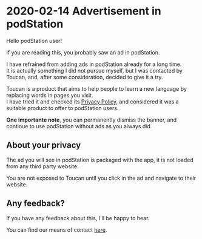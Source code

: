 # 2020-02-14 Advertisement in podStation

Hello podStation user!

If you are reading this, you probably saw an ad in podStation.

I have refrained from adding ads in podStation already for a long time.  
It is actually something I did not pursue myself, but I was contacted by Toucan, and, after some consideration, decided to give it a try.

Toucan is a product that aims to help people to learn a new language by replacing words in pages you visit.  
I have tried it and checked its [Privacy Policy](https://jointoucan.com/privacy), and considered it was a suitable product to offer to podStation users.

**One importante note**, you can permanently dismiss the banner, and continue to use podStation without ads as you always did. 

## About your privacy

The ad you will see in podStation is packaged with the app, it is not loaded from any third party website.

You are not exposed to Toucan until you click in the ad and navigate to their website.

## Any feedback?

If you have any feedback about this, I'll be happy to hear.

You can find our means of contact [here](https://github.com/podStation/podStation#support-and-contact).

